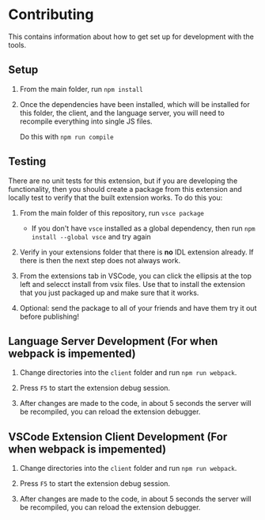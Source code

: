 # Contributing

This contains information about how to get set up for development with the tools.

## Setup

1. From the main folder, run `npm install`

2. Once the dependencies have been installed, which will be installed for this folder, the client, and the language server, you will need to recompile everything into single JS files.

    Do this with `npm run compile`

## Testing

There are no unit tests for this extension, but if you are developing the functionality, then you should create a package from this extension and locally test to verify that the built extension works. To do this you:

1. From the main folder of this repository, run `vsce package`

    - If you don't have `vsce` installed as a global dependency, then run `npm install --global vsce` and try again

2. Verify in your extensions folder that there is **no** IDL extension already. If there is then the next step does not always work.

3. From the extensions tab in VSCode, you can click the ellipsis at the top left and selecct install from vsix files. Use that to install the extension that you just packaged up and make sure that it works.

4. Optional: send the package to all of your friends and have them try it out before publishing!

## Language Server Development (For when webpack is impemented)

1. Change directories into the `client` folder and run `npm run webpack`.

2. Press `F5` to start the extension debug session.

3. After changes are made to the code, in about 5 seconds the server will be recompiled, you can reload the extension debugger.

## VSCode Extension Client Development (For when webpack is impemented)

1. Change directories into the `client` folder and run `npm run webpack`.

2. Press `F5` to start the extension debug session.

3. After changes are made to the code, in about 5 seconds the server will be recompiled, you can reload the extension debugger.